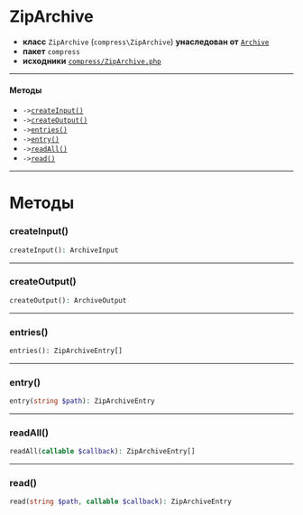 # ZipArchive

- **класс** `ZipArchive` (`compress\ZipArchive`) **унаследован от** [`Archive`](https://github.com/jphp-compiler/jphp/blob/master/jphp-compress-ext/api-docs/classes/compress/Archive.ru.md)
- **пакет** `compress`
- **исходники** [`compress/ZipArchive.php`](./src/main/resources/JPHP-INF/sdk/compress/ZipArchive.php)


---

#### Методы

- `->`[`createInput()`](#method-createinput)
- `->`[`createOutput()`](#method-createoutput)
- `->`[`entries()`](#method-entries)
- `->`[`entry()`](#method-entry)
- `->`[`readAll()`](#method-readall)
- `->`[`read()`](#method-read)

---
# Методы

<a name="method-createinput"></a>

### createInput()
```php
createInput(): ArchiveInput
```

---

<a name="method-createoutput"></a>

### createOutput()
```php
createOutput(): ArchiveOutput
```

---

<a name="method-entries"></a>

### entries()
```php
entries(): ZipArchiveEntry[]
```

---

<a name="method-entry"></a>

### entry()
```php
entry(string $path): ZipArchiveEntry
```

---

<a name="method-readall"></a>

### readAll()
```php
readAll(callable $callback): ZipArchiveEntry[]
```

---

<a name="method-read"></a>

### read()
```php
read(string $path, callable $callback): ZipArchiveEntry
```
